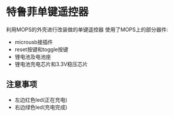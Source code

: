 # 特鲁菲单键遥控器

利用MOPS的外壳进行改装做的单键遥控器
使用了MOPS上的部分器件:
* microusb接插件
* reset按键和toggle按键
* 锂电池及电池座
* 锂电池充电芯片和3.3V稳压芯片

## 注意事项
* 左边红色led(正在充电)
* 右边绿色led(充电完成)

